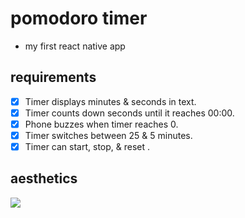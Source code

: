 # pomodoro timer

- my first react native app

## requirements

- [x] Timer displays minutes & seconds in text. 
- [x] Timer counts down seconds until it reaches 00:00.
- [x] Phone buzzes when timer reaches 0.
- [x] Timer switches between 25 & 5 minutes.
- [x] Timer can start, stop, & reset .

## aesthetics

<img src='https://media.giphy.com/media/aM7G5hg0PWqSyt8KkR/giphy.gif' />
